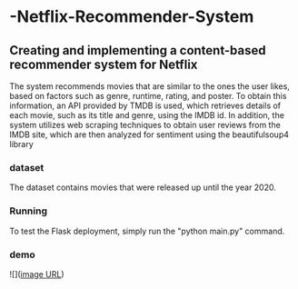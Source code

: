 # -Netflix-Recommender-System

## Creating and implementing a content-based recommender system for Netflix

The system recommends movies that are similar to the ones the user likes, based on factors such as genre, runtime, rating, and poster. To obtain this information, an API provided by TMDB is used, which retrieves details of each movie, such as its title and genre, using the IMDB id. In addition, the system utilizes web scraping techniques to obtain user reviews from the IMDB site, which are then analyzed for sentiment using the beautifulsoup4 library

### dataset
The dataset contains movies that were released up until the year 2020.

### Running
To test the Flask deployment, simply run the "python main.py" command.

### demo
![]([image URL](https://raw.githubusercontent.com/morteza-sharifi1/-Netflix-Recommender-System/main/static/pic.jpg))
